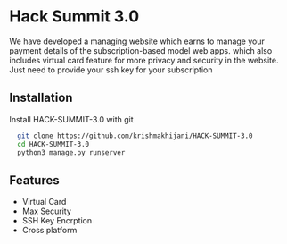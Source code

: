 # Hack Summit 3.0

We have developed a managing website which earns to manage your payment details of the subscription-based model web apps.
which also includes virtual card feature for more privacy and security in the website.
Just need to provide your ssh key for your subscription


## Installation

Install HACK-SUMMIT-3.0 with git

```bash
  git clone https://github.com/krishmakhijani/HACK-SUMMIT-3.0
  cd HACK-SUMMIT-3.0
  python3 manage.py runserver
```
    
## Features

- Virtual Card
- Max Security
- SSH Key Encrption
- Cross platform
